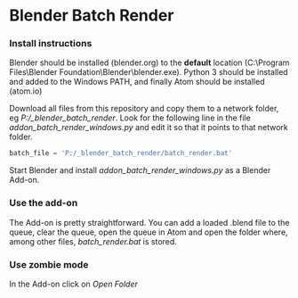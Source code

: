 # Blender Batch Render

### Install instructions

Blender should be installed (blender.org) to the **default** location (C:\Program Files\Blender Foundation\Blender\blender.exe).
Python 3 should be installed and added to the Windows PATH, and finally Atom should be installed (atom.io)

Download all files from this repository and copy them to a network folder, eg *P:/_blender_batch_render*. Look for the following line in the file *addon_batch_render_windows.py* and edit it so that it points to that network folder.
```python
batch_file = 'P:/_blender_batch_render/batch_render.bat'
```

Start Blender and install *addon_batch_render_windows.py* as a Blender Add-on.



### Use the add-on

The Add-on is pretty straightforward. You can add a loaded .blend file to the queue, clear the queue, open the queue in Atom and open the folder where, among other files, *batch_render.bat* is stored. 
 

### Use zombie mode

In the Add-on click on *Open Folder*
